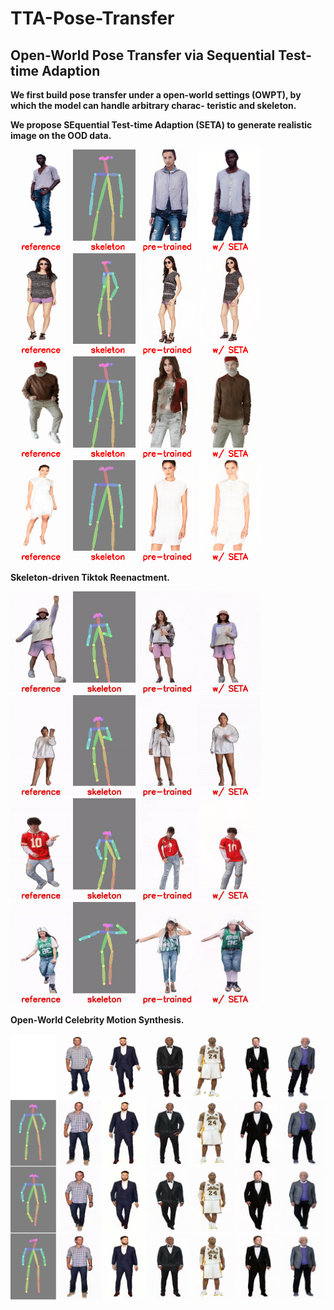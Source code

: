 # TTA-Pose-Transfer

## Open-World Pose Transfer via Sequential Test-time Adaption
**We first build pose transfer under a open-world settings (OWPT), by which the model can handle arbitrary charac-
teristic and skeleton.**

**We propose SEquential Test-time Adaption (SETA) to generate realistic image on the OOD data.**


<p float="center">
<img src="image/image_000847.gif" width="400px"/> <img src="image/image_002954.gif" width="400px"/>
<img src="image/image_001006.gif" width="400px"/> <img src="image/image_002689.gif" width="400px"/>
</p>

**Skeleton-driven Tiktok Reenactment.**
<p float="center">
<img src="tiktok_video/00035_00043.gif" width="400px"/> <img src="tiktok_video/00225_00043.gif" width="400px"/>
<img src="tiktok_video/00058_00104.gif" width="400px"/> <img src="tiktok_video/00165_00035.gif" width="400px"/>
</p>

**Open-World Celebrity Motion Synthesis.**
<p float="center">
<img src="image/图片1.png">
</p>
